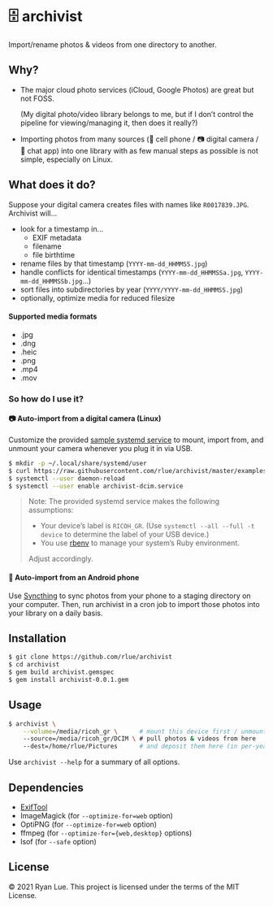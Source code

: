 🗄️ archivist
===========

Import/rename photos & videos from one directory to another.

Why?
----

* The major cloud photo services (iCloud, Google Photos) are great but not FOSS. 

  (My digital photo/video library belongs to me,
  but if I don’t control the pipeline for viewing/managing it,
  then does it really?)

* Importing photos from many sources
  (📱 cell phone / 📷 digital camera / 💬 chat app)
  into one library with as few manual steps as possible
  is not simple, especially on Linux.

What does it do?
----------------

Suppose your digital camera creates files with names like `R0017839.JPG`.
Archivist will...

* look for a timestamp in...
  * EXIF metadata
  * filename
  * file birthtime
* rename files by that timestamp (`YYYY-mm-dd_HHMMSS.jpg`)
* handle conflicts for identical timestamps (`YYYY-mm-dd_HHMMSSa.jpg`, `YYYY-mm-dd_HHMMSSb.jpg`...)
* sort files into subdirectories by year (`YYYY/YYYY-mm-dd_HHMMSS.jpg`)
* optionally, optimize media for reduced filesize

#### Supported media formats

* .jpg
* .dng
* .heic
* .png
* .mp4
* .mov

### So how do I use it?

#### 📷 Auto-import from a digital camera (Linux)

Customize the provided [sample systemd service][]
to mount, import from, and unmount your camera
whenever you plug it in via USB.

```sh
$ mkdir -p ~/.local/share/systemd/user
$ curl https://raw.githubusercontent.com/rlue/archivist/master/examples/share/systemd/user/archivist-dcim.service -o ~/.local/share/systemd/user/archivist-dcim.service
$ systemctl --user daemon-reload
$ systemctl --user enable archivist-dcim.service
```

> Note: The provided systemd service makes the following
> assumptions:
>
> * Your device’s label is `RICOH_GR`. 
>   (Use `systemctl --all --full -t device`
>   to determine the label of your USB device.)
> * You use [rbenv][] to manage your system’s Ruby environment.
>
> Adjust accordingly.

[sample systemd service]: blob/master/examples/share/systemd/user/archivist-dcim.service
[rbenv]: https://github.com/rbenv/rbenv

#### 📱 Auto-import from an Android phone

Use [Syncthing][] to sync photos from your phone to a staging directory on
your computer. Then, run archivist in a cron job to import those photos into
your library on a daily basis.

[Syncthing]: https://syncthing.net/

Installation
------------

```sh
$ git clone https://github.com/rlue/archivist
$ cd archivist
$ gem build archivist.gemspec
$ gem install archivist-0.0.1.gem
```

Usage
-----

```sh
$ archivist \
    --volume=/media/ricoh_gr \      # mount this device first / unmount after (requires fstab entry)
    --source=/media/ricoh_gr/DCIM \ # pull photos & videos from here
    --dest=/home/rlue/Pictures      # and deposit them here (in per-year subdirectories)
```

Use `archivist --help` for a summary of all options.

Dependencies
------------

* [ExifTool][]
* ImageMagick (for `--optimize-for=web` option)
* OptiPNG (for `--optimize-for=web` option)
* ffmpeg (for `--optimize-for={web,desktop}` options)
* lsof (for `--safe` option)

[ExifTool]: https://exiftool.org/

License
-------

© 2021 Ryan Lue. This project is licensed under the terms of the MIT License.
